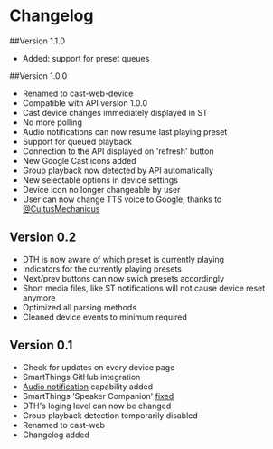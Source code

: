 # Changelog
##Version 1.1.0
- Added: support for preset queues

##Version 1.0.0
- Renamed to cast-web-device
- Compatible with API version 1.0.0
- Cast device changes immediately displayed in ST
- No more polling
- Audio notifications can now resume last playing preset
- Support for queued playback
- Connection to the API displayed on 'refresh' button
- New Google Cast icons added
- Group playback now detected by API automatically
- New selectable options in device settings
- Device icon no longer changeable by user
- User can now change TTS voice to Google, thanks to [@CultusMechanicus](https://github.com/vervallsweg/cast-web-api/pull/64 "@CultusMechanicus")

## Version 0.2
- DTH is now aware of which preset is currently playing
- Indicators for the currently playing presets
- Next/prev buttons can now swich presets accordingly
- Short media files, like ST notifications will not cause device reset anymore
- Optimized all parsing methods
- Cleaned device events to minimum required

## Version 0.1
- Check for updates on every device page
- SmartThings GitHub integration
- [Audio notification](http://docs.smartthings.com/en/latest/capabilities-reference.html#audio-notification "Audio notification") capability added
- SmartThings 'Speaker Companion' [fixed](https://github.com/vervallsweg/smartthings/issues/7 "fixed")
- DTH's loging level can now be changed
- Group playback detection temporarily disabled
- Renamed to cast-web
- Changelog added